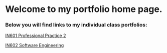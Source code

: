 # Welcome to my portfolio home page.
### Below you will find links to my individual class portfolios:




[IN601 Professional Practice 2](https://kippj1.github.io/portfolio/IN601 "Professional Practice 2")

[IN602 Software Engineering](https://kippj1.github.io/portfolio/IN602 "Software Engineering")  
